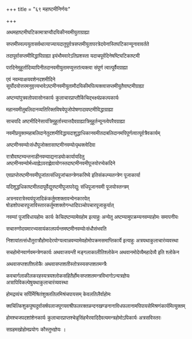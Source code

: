 +++
title = "६९ महाष्टमीनिर्णयः"

+++

अथमहाष्टमीघटिकामात्राप्यौदयिकीनवमीयुताग्राह्या

सप्तमीस्वल्पयुतासर्वथात्याज्यायदातुपूर्वत्रसप्तमीयुतापरत्रेदयेनास्तिघटिकान्यूनावावर्तते

तदापूर्वासप्तमीविद्धापिग्राह्या इयंभौमवारेऽतिप्रशस्ता यदाचपूर्वदिनेषष्टिघटिकाष्टमी

परदिनेमुहूर्तादिव्यापिनीतदानवमीयुतामप्युत्तरांत्यक्त्वा संपूर्ण त्वात्पूर्वैवग्राह्या

एवं नवम्याःक्षयवशेनदशमीदिने सूर्योदयोत्तरमनुवृत्त्यभावेऽष्टमीनवमीयुतामौदयिकीमपित्यक्त्वासप्तमीयुतैवाष्टमीग्राह्या

अष्टम्यांपुत्रवतोपवासोनकार्यः कुलाचारप्राप्तौकिंचिद्भक्ष्यंप्रकल्पकार्यः

महानवमीतुबलिदानव्यतिरिक्तविषयेपूजोपोषणादावष्टमीविद्धाग्राह्या

साचयदि अष्टमीदिनेसायंत्रिमुहूर्तास्यात्तदैवग्राह्यात्रिमुहूर्तन्यूनत्वेपरैवग्राह्या

नवमीप्रयुक्तमहाबलिदानेतुदशमीविद्धायदाशुद्धाधिकानवमीतदाबलिदानमपिपूर्णत्वात्पूर्वत्रैवकार्यम्

अष्टमीनवम्योःसंधौपूजोक्तासाष्टमीनवम्योःपृथक्त्वेदिवा

रात्रौवाष्टम्यन्तनाडीनवम्याद्यनाड्योःकार्यायदितु अष्टमीनवम्योर्मध्याह्नेऽपराह्णेवायोगस्तदाष्टमीनवमीपूजयोरप्येकदिने

एवप्राप्तेरष्टमीनवमीपूजांतत्संधिपूजांचतन्त्रेणकरिष्ये इतिसंकल्प्यतन्त्रेण पूजाकार्या

यदिशुद्धधिकाष्टमीतदापूर्वेद्युरष्टमीपूजापरेद्युः संधिपूजानवमी पूजयोस्तन्त्रम्

अत्रनवरात्रेस्वयंपूजादिकंकर्तुमशक्तावन्येनकारयेत् षोडशोपचारपूजाविस्तारकर्तुमशक्तोगन्धादिपञ्चोपचारपूजाकुर्यात्

नवम्यां पूजांविधायहोमः कार्यः केचिदष्टम्यामेवहोम इत्याहुः अन्येतु अष्टम्यामुपक्रम्यनवम्याहोमः समापनीयः

सचारुणोदयमारभ्यसायंकालपर्यन्तमष्टमीनवम्योःसंधौसंभवति

निशायांतत्संधौतुरात्रौहोमादेरयोग्यत्वान्नवम्यामेवहोमोपक्रमसमाप्तिकार्ये इत्याहुः अत्रयथाकुलाचारंव्यवस्था

सचहोमोनवार्णवमन्त्रेणकार्यः अथवाजयन्ती मङ्गलाकालीतिश्लोकेन अथवानमोदेव्यैमहादेव्यै इति श्लोकेन

अथवासप्तशतीश्लोकैः अथवासप्तशतीस्तोत्रस्यसप्तशतमन्त्रैः

कवचार्गलाकीलकरहस्यत्रयश्लोकसहितैर्होमःसप्तशतमन्त्रविभागोऽन्यत्रज्ञेयः अत्रापिविकल्पेषुयथाकुलाचारंव्यवस्था

होमद्रव्यंच सर्पिर्मिश्रितंशुक्लतिलमिश्रंचपायसम् केवलतिलैर्वाहोमः

क्वचिंत्किशुकपुष्पदुर्वासर्षपलाजपूगयवश्रीफलरक्तन्नन्दनखण्डनानाविधफलानामपिपायसेमिश्रणंकार्यमित्युक्तम्

होमश्चजपदशांशेनकार्यः कुलाचारप्राप्तश्चेन्नृसिंहभैरवादिदैवत्यमन्त्रहोमोऽपिकार्यः अत्रसविस्तरः

सग्रहमखोहोमप्रयोगः कौस्तुभज्ञेयः ।
